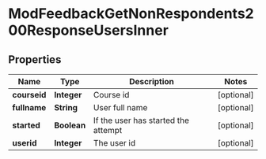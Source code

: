 

# ModFeedbackGetNonRespondents200ResponseUsersInner


## Properties

| Name | Type | Description | Notes |
|------------ | ------------- | ------------- | -------------|
|**courseid** | **Integer** | Course id |  [optional] |
|**fullname** | **String** | User full name |  [optional] |
|**started** | **Boolean** | If the user has started the attempt |  [optional] |
|**userid** | **Integer** | The user id |  [optional] |



